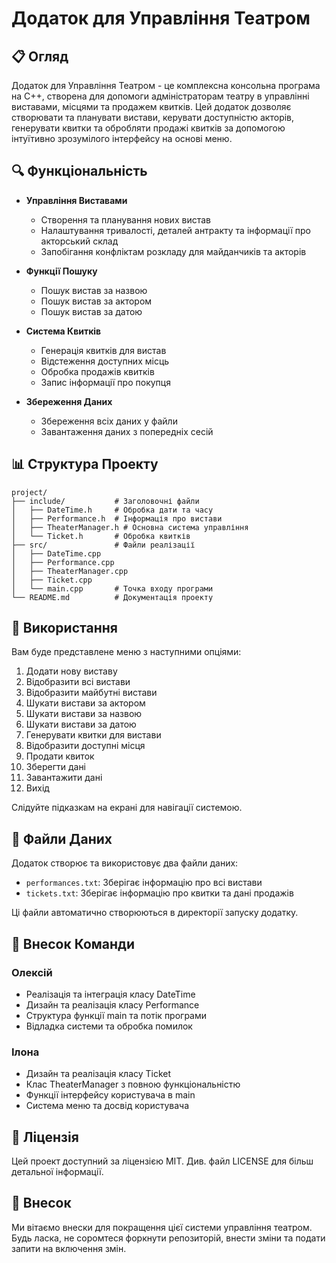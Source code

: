 # Додаток для Управління Театром

## 📋 Огляд

Додаток для Управління Театром - це комплексна консольна програма на C++, створена для допомоги адміністраторам театру в управлінні виставами, місцями та продажем квитків. Цей додаток дозволяє створювати та планувати вистави, керувати доступністю акторів, генерувати квитки та обробляти продажі квитків за допомогою інтуїтивно зрозумілого інтерфейсу на основі меню.

## 🔍 Функціональність

- **Управління Виставами**
  - Створення та планування нових вистав
  - Налаштування тривалості, деталей антракту та інформації про акторський склад
  - Запобігання конфліктам розкладу для майданчиків та акторів

- **Функції Пошуку**
  - Пошук вистав за назвою
  - Пошук вистав за актором
  - Пошук вистав за датою

- **Система Квитків**
  - Генерація квитків для вистав
  - Відстеження доступних місць
  - Обробка продажів квитків
  - Запис інформації про покупця

- **Збереження Даних**
  - Збереження всіх даних у файли
  - Завантаження даних з попередніх сесій

## 📊 Структура Проекту

```
project/
├── include/           # Заголовочні файли
│   ├── DateTime.h     # Обробка дати та часу
│   ├── Performance.h  # Інформація про вистави
│   ├── TheaterManager.h # Основна система управління
│   └── Ticket.h       # Обробка квитків
├── src/               # Файли реалізації
│   ├── DateTime.cpp
│   ├── Performance.cpp
│   ├── TheaterManager.cpp
│   ├── Ticket.cpp
│   └── main.cpp       # Точка входу програми
└── README.md          # Документація проекту
```

## 🚀 Використання

Вам буде представлене меню з наступними опціями:

1. Додати нову виставу
2. Відобразити всі вистави
3. Відобразити майбутні вистави
4. Шукати вистави за актором
5. Шукати вистави за назвою
6. Шукати вистави за датою
7. Генерувати квитки для вистави
8. Відобразити доступні місця
9. Продати квиток
10. Зберегти дані
11. Завантажити дані
0. Вихід

Слідуйте підказкам на екрані для навігації системою.

## 💾 Файли Даних

Додаток створює та використовує два файли даних:
- `performances.txt`: Зберігає інформацію про всі вистави
- `tickets.txt`: Зберігає інформацію про квитки та дані продажів

Ці файли автоматично створюються в директорії запуску додатку.

## 👥 Внесок Команди

### Олексій
- Реалізація та інтеграція класу DateTime
- Дизайн та реалізація класу Performance
- Структура функції main та потік програми
- Відладка системи та обробка помилок

### Ілона
- Дизайн та реалізація класу Ticket
- Клас TheaterManager з повною функціональністю
- Функції інтерфейсу користувача в main
- Система меню та досвід користувача

## 📝 Ліцензія

Цей проект доступний за ліцензією MIT. Див. файл LICENSE для більш детальної інформації.

## 🤝 Внесок

Ми вітаємо внески для покращення цієї системи управління театром. Будь ласка, не соромтеся форкнути репозиторій, внести зміни та подати запити на включення змін.
